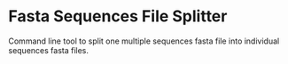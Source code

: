 # Fasta Sequences File Splitter
Command line tool to split one multiple sequences fasta file into individual sequences fasta files.
